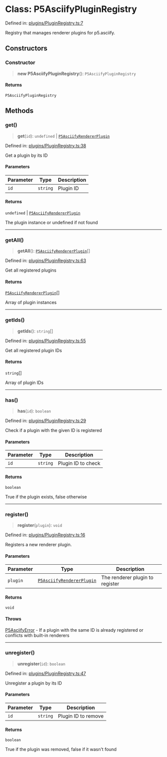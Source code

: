 # Class: P5AsciifyPluginRegistry

Defined in: [plugins/PluginRegistry.ts:7](https://github.com/humanbydefinition/p5.asciify/blob/83e8b7818c9be8a215447816688507696d7a7c7a/src/lib/plugins/PluginRegistry.ts#L7)

Registry that manages renderer plugins for p5.asciify.

## Constructors

### Constructor

> **new P5AsciifyPluginRegistry**(): `P5AsciifyPluginRegistry`

#### Returns

`P5AsciifyPluginRegistry`

## Methods

### get()

> **get**(`id`): `undefined` \| [`P5AsciifyRendererPlugin`](../interfaces/P5AsciifyRendererPlugin.md)

Defined in: [plugins/PluginRegistry.ts:38](https://github.com/humanbydefinition/p5.asciify/blob/83e8b7818c9be8a215447816688507696d7a7c7a/src/lib/plugins/PluginRegistry.ts#L38)

Get a plugin by its ID

#### Parameters

| Parameter | Type     | Description |
| --------- | -------- | ----------- |
| `id`      | `string` | Plugin ID   |

#### Returns

`undefined` \| [`P5AsciifyRendererPlugin`](../interfaces/P5AsciifyRendererPlugin.md)

The plugin instance or undefined if not found

---

### getAll()

> **getAll**(): [`P5AsciifyRendererPlugin`](../interfaces/P5AsciifyRendererPlugin.md)[]

Defined in: [plugins/PluginRegistry.ts:63](https://github.com/humanbydefinition/p5.asciify/blob/83e8b7818c9be8a215447816688507696d7a7c7a/src/lib/plugins/PluginRegistry.ts#L63)

Get all registered plugins

#### Returns

[`P5AsciifyRendererPlugin`](../interfaces/P5AsciifyRendererPlugin.md)[]

Array of plugin instances

---

### getIds()

> **getIds**(): `string`[]

Defined in: [plugins/PluginRegistry.ts:55](https://github.com/humanbydefinition/p5.asciify/blob/83e8b7818c9be8a215447816688507696d7a7c7a/src/lib/plugins/PluginRegistry.ts#L55)

Get all registered plugin IDs

#### Returns

`string`[]

Array of plugin IDs

---

### has()

> **has**(`id`): `boolean`

Defined in: [plugins/PluginRegistry.ts:29](https://github.com/humanbydefinition/p5.asciify/blob/83e8b7818c9be8a215447816688507696d7a7c7a/src/lib/plugins/PluginRegistry.ts#L29)

Check if a plugin with the given ID is registered

#### Parameters

| Parameter | Type     | Description        |
| --------- | -------- | ------------------ |
| `id`      | `string` | Plugin ID to check |

#### Returns

`boolean`

True if the plugin exists, false otherwise

---

### register()

> **register**(`plugin`): `void`

Defined in: [plugins/PluginRegistry.ts:16](https://github.com/humanbydefinition/p5.asciify/blob/83e8b7818c9be8a215447816688507696d7a7c7a/src/lib/plugins/PluginRegistry.ts#L16)

Registers a new renderer plugin.

#### Parameters

| Parameter | Type                                                                  | Description                     |
| --------- | --------------------------------------------------------------------- | ------------------------------- |
| `plugin`  | [`P5AsciifyRendererPlugin`](../interfaces/P5AsciifyRendererPlugin.md) | The renderer plugin to register |

#### Returns

`void`

#### Throws

[P5AsciifyError](../../../../classes/P5AsciifyError.md) - If a plugin with the same ID is already registered or conflicts with built-in renderers

---

### unregister()

> **unregister**(`id`): `boolean`

Defined in: [plugins/PluginRegistry.ts:47](https://github.com/humanbydefinition/p5.asciify/blob/83e8b7818c9be8a215447816688507696d7a7c7a/src/lib/plugins/PluginRegistry.ts#L47)

Unregister a plugin by its ID

#### Parameters

| Parameter | Type     | Description         |
| --------- | -------- | ------------------- |
| `id`      | `string` | Plugin ID to remove |

#### Returns

`boolean`

True if the plugin was removed, false if it wasn't found
